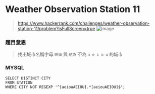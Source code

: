 # Weather Observation Station 11
> https://www.hackerrank.com/challenges/weather-observation-station-11/problem?isFullScreen=true
> ![image](https://github.com/Ricky7737/DataAnalysisAndLearning/assets/58324475/3887d238-a7f9-43e6-a86c-30d4dfa80709)

### 題目意思
> 找出城市名稱字母 ```開頭``` 與 ```結為``` 不為  ```a e i o u``` 的城市
### MYSQL
```
SELECT DISTINCT CITY
FROM STATION
WHERE CITY NOT REGEXP '^[aeiouAEIOU].*[aeiouAEIOU]$';
```
